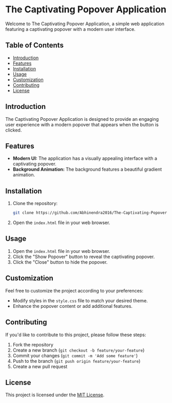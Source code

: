 # The Captivating Popover Application

Welcome to The Captivating Popover Application, a simple web application featuring a captivating popover with a modern user interface.

## Table of Contents

- [Introduction](#introduction)
- [Features](#features)
- [Installation](#installation)
- [Usage](#usage)
- [Customization](#customization)
- [Contributing](#contributing)
- [License](#license)

## Introduction

The Captivating Popover Application is designed to provide an engaging user experience with a modern popover that appears when the button is clicked.

## Features

- **Modern UI:** The application has a visually appealing interface with a captivating popover.
- **Background Animation:** The background features a beautiful gradient animation.

## Installation

1. Clone the repository:

    ```bash
    git clone https://github.com/Abhinendra2016/The-Captivating-Popover-Application.git
    ```

2. Open the `index.html` file in your web browser.

## Usage

1. Open the `index.html` file in your web browser.
2. Click the "Show Popover" button to reveal the captivating popover.
3. Click the "Close" button to hide the popover.

## Customization

Feel free to customize the project according to your preferences:

- Modify styles in the `style.css` file to match your desired theme.
- Enhance the popover content or add additional features.

## Contributing

If you'd like to contribute to this project, please follow these steps:

1. Fork the repository
2. Create a new branch (`git checkout -b feature/your-feature`)
3. Commit your changes (`git commit -m 'Add some feature'`)
4. Push to the branch (`git push origin feature/your-feature`)
5. Create a new pull request

## License

This project is licensed under the [MIT License](LICENSE).
